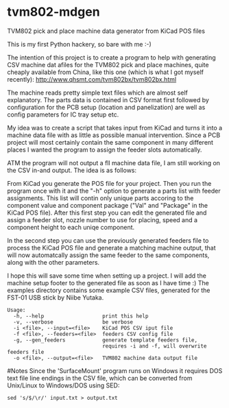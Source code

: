 # tvm802-mdgen
TVM802 pick and place machine data generator from KiCad POS files

This is my first Python hackery, so bare with me :-)

The intention of this project is to create a program to help with generating CSV machine dat afiles for the TVM802 pick and place machines, quite cheaply available from China, like this one (which is what I got myself recently):
http://www.qhsmt.com/tvm802bx/tvm802bx.html

The machine reads pretty simple text files which are almost self explanatory. The parts data is contained in CSV format first followed by configuration for the PCB setup (location and panelization) are well as config parameters for IC tray setup etc.

My idea was to create a script that takes input from KiCad and turns it into a machine data file with as little as possible manual intervention. Since a PCB project will most certainly contain the same component in many different places I wanted the program to assign the feeder slots automatically.

ATM the program will not output a fll machine data file, I am still working on the CSV in-and output. The idea is as follows:

From KiCad you generate the POS file for your project. Then you run the program once with it and the "-h" option to generate a parts list with feeder assignments. This list will contin only unique parts accoring to the component value and component package ("Val" and "Package" in the KiCad POS file). After this first step you can edit the generated file and assign a feeder slot, nozzle number to use for placing, speed and a component height to each uniqe component.

In the second step you can use the previously generated feeders file to process the KiCad POS file and generate a matching machine output, that will now automatcally assign the same feeder to the same components, along with the other parameters.

I hope this will save some time when setting up a project. I will add the machine setup footer to the generated file as soon as I have time :) The examples directory contains some example CSV files, generated for the FST-01 USB stick by Niibe Yutaka.

```
Usage:
  -h, --help                   print this help
  -v, --verbose                be verbose
  -i <file>, --input=<file>    KiCad POS CSV iput file
  -f <file>, --feeders=<file>  feeders CSV config file
  -g, --gen_feeders            generate template feeders file,
                               requires -i and -f, will overwrite feeders file
  -o <file>, --output=<file>   TVM802 machine data output file
```

#Notes
Since the 'SurfaceMount' program runs on Windows it requires DOS text file
line endings in the CSV file, which can be converted from Unix/Linux to
Windows/DOS using SED:
```
sed 's/$/\r/' input.txt > output.txt
```
